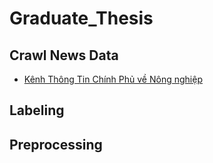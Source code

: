 # Graduate_Thesis
## Crawl News Data
- [Kênh Thông Tin Chính Phủ về Nông nghiệp](http://agro.gov.vn/vn/xc9_Lua-gao.html)
## Labeling
## Preprocessing
